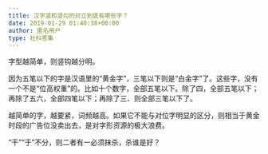 ```yaml
---
title: 汉字竖和竖勾的对立到底有哪些字？
date: 2019-01-29 01:40:38+00:00
author: 匿名用户
type: 社科答集
---
```

字型越简单，则竖钩越分明。

因为五笔以下的字是汉语里的“黄金字”，三笔以下则是“白金字”了。这些字，没有一个不是“位高权重”的。比如十个数字，全部五笔以下。除了四，全部五笔以下；再除了五六，全部四笔以下；再除了三、则全部三笔以下了。

越简单的字，越要紧，词频越高。如果它不能与对位字明显的区分，则相当于黄金时段的广告位没卖出去，是对字形资源的极大浪费。

“干”“于”不分，则二者有一必须抹杀，杀谁是好？


